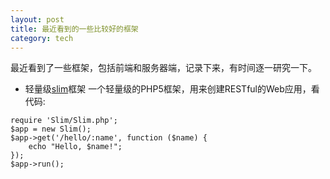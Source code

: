 ```yaml
---
layout: post
title: 最近看到的一些比较好的框架
category: tech
---
```


最近看到了一些框架，包括前端和服务器端，记录下来，有时间逐一研究一下。

* 轻量级[slim]框架
一个轻量级的PHP5框架，用来创建RESTful的Web应用，看代码:

```<?php
require 'Slim/Slim.php';
$app = new Slim();
$app->get('/hello/:name', function ($name) {
    echo "Hello, $name!";
});
$app->run();
```

[slim]: http://www.slimframework.com/

